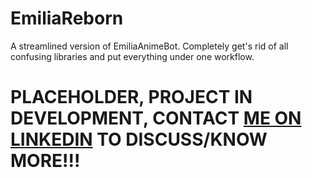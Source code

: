 # EmiliaReborn
A streamlined version of EmiliaAnimeBot. Completely get's rid of all confusing libraries and put everything under one workflow. 


# PLACEHOLDER, PROJECT IN DEVELOPMENT, CONTACT [ME ON LINKEDIN](https://linkedin.com/in/sidhartharao) TO DISCUSS/KNOW MORE!!!
